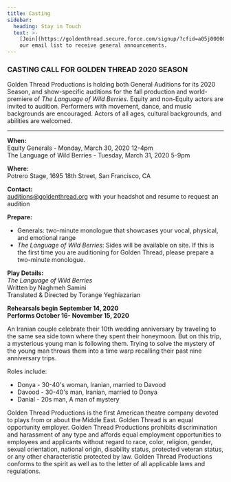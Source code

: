 ```yaml
---
title: Casting
sidebar:
  heading: Stay in Touch
  text: >-
    [Join](https://goldenthread.secure.force.com/signup/?cfid=a05j000000LsdhQAAR)
    our email list to receive general announcements.
---
```

### CASTING CALL FOR GOLDEN THREAD 2020 SEASON

Golden Thread Productions is holding both General Auditions for its 2020 Season, and show-specific auditions for the fall production and world-premiere of *The Language of Wild Berries*. Equity and non-Equity actors are invited to audition. Performers with movement, dance, and music backgrounds are encouraged. Actors of all ages, cultural backgrounds, and abilities are welcomed. 

---

**When:**  
Equity Generals - Monday, March 30, 2020 12-4pm  
The Language of Wild Berries - Tuesday, March 31, 2020 5-9pm 

**Where:**  
Potrero Stage, 1695 18th Street, San Francisco, CA 

**Contact:**  
auditions@goldenthread.org with your headshot and resume to request an audition 

**Prepare:**  
- Generals: two-minute monologue that showcases your vocal, physical, and emotional range  
- *The Language of Wild Berries*: Sides will be available on site. If this is the first time you are auditioning for Golden Thread, please prepare a two-minute monologue.

**Play Details:**  
*The Language of Wild Berries*  
Written by Naghmeh Samini  
Translated & Directed by Torange Yeghiazarian

**Rehearsals begin September 14, 2020  
Performs October 16- November 15, 2020**

An Iranian couple celebrate their 10th wedding anniversary by traveling to the same sea side town where they spent their honeymoon. But on this trip, a mysterious young man is following them. Trying to solve the mystery of the young man throws them into a time warp recalling their past nine anniversary trips.

Roles include:  
- Donya - 30-40's woman, Iranian, married to Davood  
- Davood - 30-40's man, Iranian, married to Donya  
- Danial - 20s man, A man of mystery

Golden Thread Productions is the first American theatre company devoted to plays from or about the Middle East. Golden Thread is an equal opportunity employer. Golden Thread Productions prohibits discrimination and harassment of any type and affords equal employment opportunities to employees and applicants without regard to race, color, religion, gender, sexual orientation, national origin, disability status, protected veteran status, or any other characteristic protected by law. Golden Thread Productions conforms to the spirit as well as to the letter of all applicable laws and regulations.

